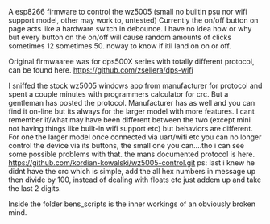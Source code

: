 A esp8266 firmware to control the wz5005 (small no builtin psu nor wifi support model, other may work to, untested) Currently the on/off button on page acts like a hardware switch in debounce. I have no idea how or why but every button on the on/off will cause random amounts of clicks sometimes 12 sometimes 50. noway to know if itll land on on or off.

Original firmwaaree was for dps500X series with totally different protocol, can be found here.  https://github.com/zsellera/dps-wifi

I sniffed the stock wz5005 windows app from manufacturer for protocol and spent a couple minutes with programmers calculator for crc. But a gentleman has posted the protocol. Manufacturer has as well and you can find it on-line but its always for the larger model with more features. I cant remember if/what may have been different between the two (except mini not having things like built-in wifi support etc) but behaviors are different. For one the larger model once connected via uart/wifi etc you can no longer control the device via its buttons, the small one you can....tho i can see some possible problems with that. the mans documented protocol is here.  https://github.com/kordian-kowalski/wz5005-control.git   ps: last i knew he didnt have the crc which is simple, add the all hex numbers in message up then divide by 100, instead of dealing with floats etc just addem up and take the last 2 digits.


Inside the folder bens_scripts is the inner workings of an obviously broken mind. 
